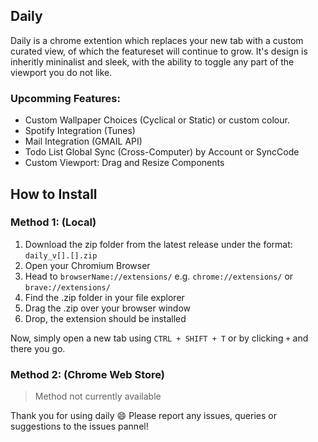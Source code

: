 ## Daily
Daily is a chrome extention which replaces your new tab with a custom curated view, of which the featureset will continue to grow. It's design is inheritly mininalist and sleek, with the ability to toggle any part of the viewport you do not like.

### Upcomming Features:
- Custom Wallpaper Choices (Cyclical or Static) or custom colour.
- Spotify Integration (Tunes)
- Mail Integration (GMAIL API)
- Todo List Global Sync (Cross-Computer) by Account or SyncCode
- Custom Viewport: Drag and Resize Components


## How to Install

### Method 1: (Local)
1. Download the zip folder from the latest release under the format: `daily_v[].[].zip`
2. Open your Chromium Browser
3. Head to `browserName://extensions/`     e.g. `chrome://extensions/` or `brave://extensions/`
4. Find the .zip folder in your file explorer
5. Drag the .zip over your browser window
6. Drop, the extension should be installed

Now, simply open a new tab using `CTRL + SHIFT + T` or by clicking `+` and there you go.


### Method 2: (Chrome Web Store)
> Method not currently available


Thank you for using daily :smile:
Please report any issues, queries or suggestions to the issues pannel!
